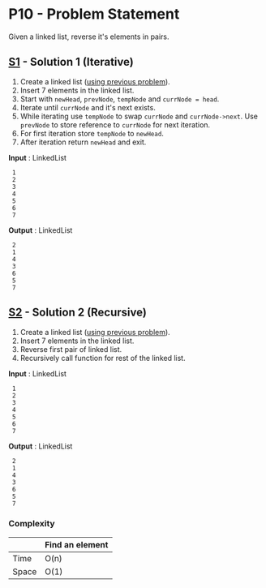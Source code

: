 # P10 - Problem Statement
Given a linked list, reverse it's elements in pairs. 

## [S1](https://github.com/Lakshitnagar/DS-ALGO/blob/master/ds/linkedlist/p10/S1.java) - Solution 1 (Iterative)
1. Create a linked list ([using previous problem](https://github.com/Lakshitnagar/DS-ALGO/blob/master/ds/linkedlist/LinkedList.java)).
2. Insert 7 elements in the linked list.
3. Start with `newHead`, `prevNode`, `tempNode` and `currNode = head`.
4. Iterate until `currNode` and it's next exists.
5. While iterating use `tempNode` to swap `currNode` and `currNode->next`. Use `prevNode` to store reference to `currNode` for next iteration.
6. For first iteration store `tempNode` to `newHead`.
7. After iteration return `newHead` and exit. 

<b>Input</b> : LinkedList
```
 1
 2
 3
 4
 5
 6
 7
```

<b>Output</b> : LinkedList
```
 2
 1
 4
 3
 6
 5
 7
```

## [S2](https://github.com/Lakshitnagar/DS-ALGO/blob/master/ds/linkedlist/p10/S2.java) - Solution 2 (Recursive)
1. Create a linked list ([using previous problem](https://github.com/Lakshitnagar/DS-ALGO/blob/master/ds/linkedlist/LinkedList.java)).
2. Insert 7 elements in the linked list.
3. Reverse first pair of linked list.
4. Recursively call function for rest of the linked list.

<b>Input</b> : LinkedList
```
 1
 2
 3
 4
 5
 6
 7
```

<b>Output</b> : LinkedList
```
 2
 1
 4
 3
 6
 5
 7
```

### Complexity

|               | Find an element     |
| ------------- | ------------------- |
| Time          | O(n)              |
| Space         | O(1)                |
